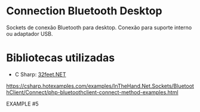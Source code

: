 # Connection Bluetooth Desktop
Sockets de conexão Bluetooth para desktop. Conexão para suporte interno ou adaptador USB.

# Bibliotecas utilizadas
- C Sharp: [32feet.NET](https://32feet.codeplex.com)



https://csharp.hotexamples.com/examples/InTheHand.Net.Sockets/BluetoothClient/Connect/php-bluetoothclient-connect-method-examples.html


EXAMPLE #5
